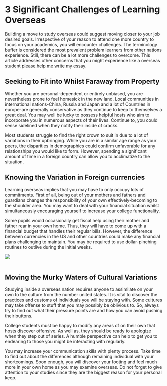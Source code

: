 <h1> 3 Significant Challenges of Learning Overseas</h1>
<p>Building a move to study overseas could suggest moving closer to your job desired goals. Irrespective of your reason to attend one more country to focus on your academics, you will encounter challenges. The terminology buffer is considered the most prevalent problem learners from other nations experience. Still, there can be a lot more challenges to overcome. This article addresses other concerns that you might experience like a overseas student <a href="https://myessaytoday.com/help-me-write-my-essay">please help me write my essay</a>. </p>
<h2> Seeking to Fit into Whilst Faraway from Property</h2>
<p>Whether you are personal-dependent or entirely unbiased, you are nevertheless prone to feel homesick in the new land. Local communities in international nations-China, Russia and Japan and a lot of Countries in europe-are generally conservative as they continue to keep to themselves a great deal. You may well be lucky to possess helpful hosts who aim to incorporate you in numerous aspects of their lives. Continue to, you could sense sidelined when they notify their inside of cracks. </p>
<p>Most students struggle to find the right crown to suit in due to a lot of variations in their upbringing. While you are in a similar age range as your peers, the disparities in demographics could confirm unfavorable for any relationships you would like to form. However, spending a significant amount of time in a foreign country can allow you to acclimatize to the situation. </p>
<h2> Knowing the Variation in Foreign currencies</h2>
<p>Learning overseas implies that you may have to only occupy lots of commitments. First of all, being out of your mothers and fathers and guardians changes the responsibility of your own effectively-becoming to the shoulder area. You may want to deal with your financial situation whilst simultaneously encouraging yourself to increase your college functionality. </p>
<p>Some pupils would occasionally get fiscal help using their mother and father rear in your own home. Thus, they will have to come up with a financial budget that handles their regular bills. However, the difference between currencies in the US and other countries could make any financial plans challenging to maintain. You may be required to use dollar-pinching routines to outlive during the initial weeks. </p>
<img class="featurable" style="max-height:300px;max-width:400px;" itemprop="image" src="https://s3.amazonaws.com/libapps/accounts/91304/images/pens1.JPG"/><br><br>
<h2> Moving the Murky Waters of Cultural Variations</h2>
<p>Studying inside a overseas nation requires anyone to assimilate on your own to the culture from the number united states. It is vital to discover the practices and customs of individuals you will be staying with. Some cultures may take offense to stuff that you may possibly be oblivious to. So, always try to find out what their pressure points are and how you can avoid pushing their buttons. </p>
<p>College students must be happy to modify any areas of on their own that hosts discover offensive. As well as, they should be ready to apologize when they step out of series. A humble perspective can help to get you to endearing to those you might be interacting with regularly. </p>
<p>You may increase your communication skills with plenty process. Take time to find out about the differences although remaining individual with your shortcomings. Soon enough, you will discover your footing and feel much more in your own home as you may examine overseas. Do not forget to give attention to your studies since they are the biggest reason for your personal keep. </p>
